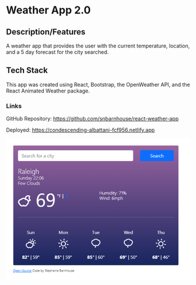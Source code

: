 # Weather App 2.0

## Description/Features

A weather app that provides the user with the current temperature, location, and a 5 day forecast for the city searched.

## Tech Stack

This app was created using React, Bootstrap, the OpenWeather API, and the React Animated Weather package.

### Links


GitHub Repository: https://github.com/snbarnhouse/react-weather-app 

Deployed: https://condescending-albattani-fcf956.netlify.app 

![Weather App 2.0](/src/Screenshot-2.0.png?raw=true "Weather App 2.0")
